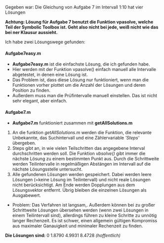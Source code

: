 Gegeben war: Die Gleichung von Aufgabe 7 im Intervall 1:10 hat vier Lösungen

**Achtung: Lösung für Aufgabe 7 benutzt die Funktion vpasolve, welche Teil der Symbolic Toolbox ist. Geht also nicht bei jede, weiß nicht wie das bei ner Klausur aussieht.**

Ich habe zwei Lösungswege gefunden:

#### Aufgabe7easy.m
- **Aufgabe7easy.m** ist die einfachste Lösung, die ich gefunden habe.
- Hier werden mit der Funktion vpasolve() einfach manuell alle Intervalle abgetestet, in denen eine Lösung ist.
- Das Problem ist, dass diese Lösung nur funktioniert, wenn man die Funktionen vorher plottet um die Anzahl der Lösungen und deren Position zu finden. 
- Außerdem muss man die Prüfintervalle manuell einstellen. Das ist nicht sehr elegant, aber einfach.


#### Aufgabe7.m 
- **Aufgabe7.m** funktioniert zusammen mit **getAllSolutions.m**
1. An die funktion *getAllSolutions.m* werden die Funktion, die relevante Unbekannte, das Suchintervall und eine Zählervariable *'Steps'* übergeben.
2. Steps gibt an, in wie vielen Teilschritten das angegebene Interval durchschritten werden soll. Die Funktion *vbsolve()* gibt immer die nächste Lösung zu einem bestimmten Punkt aus. Durch die Schrittweite werden Teilintervalle in regelmäßigen Abstängen im Intervall auf die nächste Lösungsstelle untersucht. 
3. Alle gefundenen Lösungen werden gespeichert. Dabei werden leere Lösungen (=keine Lösung im Teilintervall) und nicht reale Lösungen nicht berücksichtigt. Am Ende werden Dopplungen aus dem Lösungsvektor entfernt. Übrig bleiben die einzelnen Lösungen als Ausgabewert.
- Problem: Das Verfahren ist langsam,. Außerdem können bei zu großer Schrittweite Lösungen übersehen werden (wenn zwei Lösungen in einem Teilintervall sind), allerdings führen zu kleine Schritte zu unnötig langer Rechenzeit. Es ist schwer, einen allgemein gültigen Kompromiss aus maximaler Ganauigkeit und minimaler Rechenzeit zu finden.

**Die Lösungen sind:**
0    1.8790    4.9931    8.4728
*(hoffentlich)*
